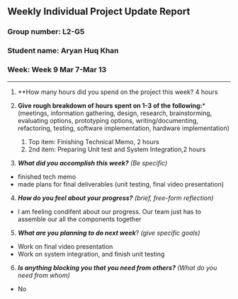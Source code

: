 ## Weekly Individual Project Update Report
### Group number: L2-G5
### Student name: Aryan Huq Khan
### Week: Week 9 Mar 7-Mar 13
___
1. **How many hours did you spend on the project this week? 4 hours

2. **Give rough breakdown of hours spent on 1-3 of the following:***
   (meetings, information gathering, design, research, brainstorming, evaluating options, prototyping options, writing/documenting, refactoring, testing, software implementation, hardware implementation)
   1. Top item: Finishing Technical Memo, 2 hours
   2. 2nd item: Preparing Unit test and System Integration,2 hours
3. ***What did you accomplish this week?*** _(Be specific)_
  - finished tech memo
  - made plans for final deliverables (unit testing, final video presentation)
4. ***How do you feel about your progress?*** _(brief, free-form reflection)_
  - I am feeling condifent about our progress. Our team just has to assemble our all the components together
5. ***What are you planning to do next week***? _(give specific goals)_
  - Work on final video presentation
  - Work on system integration, and finish unit testing
6. ***Is anything blocking you that you need from others?*** _(What do you need from whom)_
  - No
